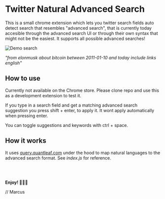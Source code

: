 # Twitter Natural Advanced Search
This is a small chrome extension which lets you twitter search fields auto detect search that resembles "advanced search", that is currently today accesible through the advanced search UI or through their own syntax that might not be the easiest. It supports all possible advanced searches!

![Demo search](/../master/screenshot.PNG?raw=true)

*"from elonmusk about bitcoin between 2011-01-10 and today include links english"*

## How to use
Currently not available on the Chrome store. Please clone repo and use this as a development extension to test it.

If you type in a search field and get a matching advanced search suggestion you press shift + enter, to apply it. It wont apply automatically when pressing enter.

You can toggle suggestions and keywords with ctrl + space.


## How it works
It uses [query.quantleaf.com](https://query.quantleaf.com) under the hood to map natural languages to the advanced search format. See *index.js* for reference. 

 
<br/>
<br/>

**Enjoy! 🏄🏼‍♀️**

// Marcus